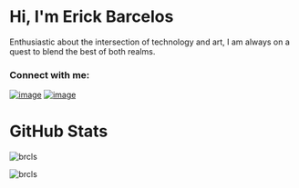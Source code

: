 <h1 align="left">Hi, I'm Erick Barcelos</h1>
<p align="left">Enthusiastic about the intersection of technology and art, I am always on a quest to blend the best of both realms.</p>

<h3 align="left">Connect with me:</h3>

[![image](https://img.shields.io/badge/Gmail-D14836?style=for-the-badge&logo=gmail&logoColor=white)](mailto:erickbarcelosdev@gmail.com)
[![image](https://img.shields.io/badge/LinkedIn-0077B5?style=for-the-badge&logo=linkedin&logoColor=white)](https://linkedin.com/in/brcls)

<h1 align="left">GitHub Stats</h1>

<p><img align="center" src="https://github-readme-stats.vercel.app/api?username=brcls&show_icons=true&theme=graywhite&locale=en" alt="brcls" /></p>

<p><img align="left" src="https://github-readme-stats.vercel.app/api/top-langs?username=brcls&show_icons=true&theme=graywhite&locale=en&layout=compact" alt="brcls" /></p>
